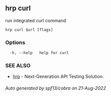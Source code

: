 ## hrp curl

run integrated curl command

```
hrp curl $url [flags]
```

### Options

```
  -h, --help   help for curl
```

### SEE ALSO

* [hrp](hrp.md)	 - Next-Generation API Testing Solution.

###### Auto generated by spf13/cobra on 21-Aug-2022
